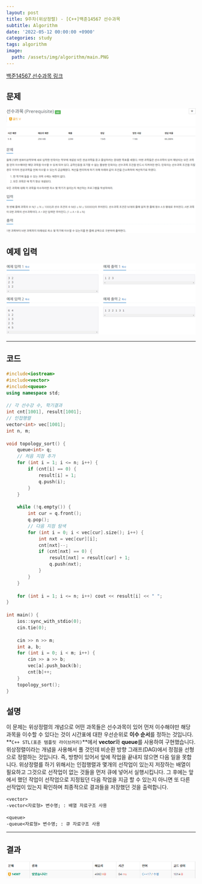 ```yaml
---
layout: post
title: 9주차(위상정렬) - [C++]백준14567 선수과목
subtitle: Algorithm
date: '2022-05-12 00:00:00 +0900'
categories: study
tags: algorithm
image:
  path: /assets/img/algorithm/main.PNG
---
```


[백준14567 선수과목 링크](https://www.acmicpc.net/problem/14567)

<!--more-->

## 문제
![문제](/assets/img/algorithm/9주차/문제-선수과목.PNG)

## 예제 입력
![예제](/assets/img/algorithm/9주차/예제-선수과목.PNG)

---

## 코드
```cpp
#include<iostream>
#include<vector>
#include<queue>
using namespace std;

// 각 선수강 수, 학기결과
int cnt[1001], result[1001];
// 인접행렬
vector<int> vec[1001];
int n, m;

void topology_sort() {
    queue<int> q;
    // 처음 지점 추가
    for (int i = 1; i <= n; i++) {
        if (cnt[i] == 0) {
            result[i] = 1;
            q.push(i);
        }
    }

    while (!q.empty()) {
        int cur = q.front();
        q.pop();
        // 다음 지점 탐색
        for (int i = 0; i < vec[cur].size(); i++) {
            int nxt = vec[cur][i];
            cnt[nxt]--;
            if (cnt[nxt] == 0) {
                result[nxt] = result[cur] + 1;
                q.push(nxt);
            }
        }
    }

    for (int i = 1; i <= n; i++) cout << result[i] << " ";
}

int main() {
    ios::sync_with_stdio(0);
    cin.tie(0);

    cin >> n >> m;
    int a, b;
    for (int i = 0; i < m; i++) {
        cin >> a >> b;
        vec[a].push_back(b);
        cnt[b]++;
    }
    topology_sort();
}
```
## 설명
 이 문제는 위상정렬의 개념으로 어떤 과목들은 선수과목이 있어 먼저 이수해야만 해당 과목을 이수할 수 있다는 것이 시간표에 대한 우선순위로 **이수 순서**를 정하는 것입니다.
 **`C++ STL(표준 템플릿 라이브러리)`**에서 **vector**와 **queue**를 사용하여 구현했습니다.
 위상정렬이라는 개념을 사용해서 풀 것인데 비순환 방향 그래프(DAG)에서 정점을 선형으로 정렬하는 것입니다. 즉, 방향이 있어서 앞에 작업을 끝내지 않으면 다음 일을 못합니다. 위상정렬를 하기 위해서는 인접행렬과 몇개의 선작업이 있는지 저장하는 배열이 필요하고 그것으로 선작업이 없는 것들을 먼저 큐에 넣어서 실행시킵니다. 그 후에는 앞에서 했던 작업이 선작업으로 지정됬던 다음 작업을 지금 할 수 있는지 아니면 또 다른 선작업이 있는지 확인하며 최종적으로 결과들을 저장했던 것을 출력합니다. 
```
<vector>
-vector<자료형> 변수명; : 배열 자료구조 사용

<queue>
-queue<자료형> 변수명; : 큐 자료구조 사용
```
---

## 결과
![결과](/assets/img/algorithm/9주차/결과-선수과목.PNG)